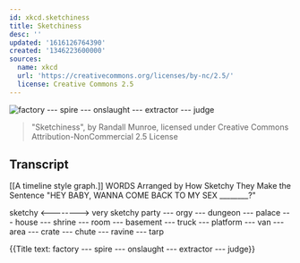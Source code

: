 ```yaml
---
id: xkcd.sketchiness
title: Sketchiness
desc: ''
updated: '1616126764390'
created: '1346223600000'
sources:
  name: xkcd
  url: 'https://creativecommons.org/licenses/by-nc/2.5/'
  license: Creative Commons 2.5
---
```

![factory --- spire --- onslaught --- extractor --- judge](https://imgs.xkcd.com/comics/sketchiness.png)
> "Sketchiness", by Randall Munroe, licensed under Creative Commons Attribution-NonCommercial 2.5 License

## Transcript
[[A timeline style graph.]]
WORDS
Arranged by How Sketchy They Make the Sentence
"HEY BABY, WANNA COME BACK TO MY SEX ________?"

sketchy <--------> very sketchy
party --- orgy --- dungeon --- palace --- house --- shrine --- room --- basement --- truck --- platform --- van --- area --- crate --- chute --- ravine --- tarp

{{Title text: factory --- spire --- onslaught --- extractor --- judge}}

